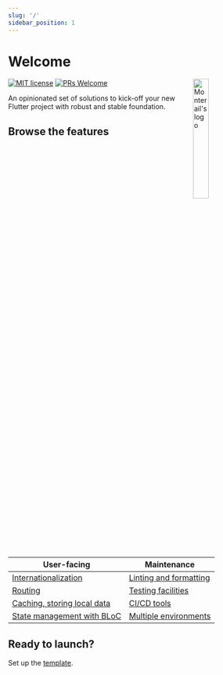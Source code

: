 ```yaml
---
slug: '/'
sidebar_position: 1
---
```


# Welcome

[![MIT license](https://img.shields.io/badge/license-MIT-blue.svg)](https://github.com/monterail/monteway-flutter-docs/blob/main/LICENSE)
[![PRs Welcome](https://img.shields.io/badge/PRs-welcome-brightgreen.svg)](https://github.com/monterail/monteway-flutter-docs)
<img src="img/logo.svg" alt="Monterail's logo" width="25%" align="right"/>

An opinionated set of solutions to kick-off your new Flutter project with robust and stable foundation.

## Browse the features

| User-facing | Maintenance |
| - | - |
| [Internationalization](./user-facing/localization.md) | [Linting and formatting](./maintenance/code_style.md) |
| [Routing](./user-facing/routing.md) | [Testing facilities](./maintenance/testing.md) |
| [Caching, storing local data](./user-facing/local_data.md) | [CI/CD tools](./maintenance/ci.md) |
| [State management with BLoC](./user-facing/state_management.md) | [Multiple environments](./maintenance/environment_variables.md) |

## Ready to launch?

Set up the [template](start-checklist.md).
